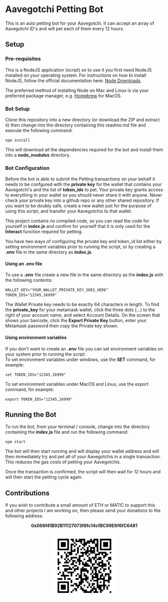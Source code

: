 # Aavegotchi Petting Bot
  
This is an auto petting bot for your Aavegotchi.  It can accept an array of Aavegotchi ID's and will pet each of them every 12 hours.

## Setup
### Pre-requisites

This is a NodeJS application (script) so to use it you first need NodeJS installed on your operating system.  For instructions on how to install NodeJS, follow the official documentation here: [Node Downloads](https://nodejs.org/en/download/).

The preferred method of installing Node on Mac and Linux is via your preferred package manager, e.g. [Homebrew](https://brew.sh/) for MacOS.

### Bot Setup

Clone this repository into a new directory (or download the ZIP and extract it) then change into the directory containing this readme.md file and execute the following command:
```
npm install
```
This will download all the dependencies required for the bot and install them into a **node_modules** directory.

### Bot Configuration

Before the bot is able to submit the Petting transactions on your behalf it needs to be confgured with the **private key** for the wallet that contains your Aavegotchi's and the list of **token_ids** to pet.  Your private key grants access to everything in your wallet so you should never share it with anyone.  Never check your private key into a github repo or any other shared repository.  If you want to be doubly safe, create a new wallet just for the purpose of using this script, and transfer your Aavegotchis to that wallet.

This project contains no compiled code, so you can read the code for yourself in **index.js** and confirm for yourself that it is only used for the **Interact** function required for petting.  

You have two ways of configuring the private key and token_id list either by setting environment variables prior to running the script, or by creating a **.env** file in the same directory as **index.js**.

#### Using an .env file
To use a **.env** file create a new file in the same directory as the **index.js** with the following contents:
```
WALLET_KEY="YOUR_WALLET_PRIVATE_KEY_GOES_HERE"
TOKEN_IDS="12345,16999"
```
The Wallet Private key needs to be exactly 64 characters in length.  To find the **private_key** for your metamask wallet, click the three dots (...) to the right of your account name, and select Account Details.  On the screen that shows your barcode, click the **Export Private Key** button, enter your Metamask password then copy the Private key shown.

#### Using environment variables

If you don't want to create an **.env** file you can set environment variables on your system prior to running the script.  
To set environment variables under windows, use the **SET** command, for example:
```
set TOKEN_IDS="12345,16999"
```
To set environment variables under MacOS and Linux, use the export command, for example:
```
export TOKEN_IDS="12345,16999"
```

## Running the Bot
To run the bot, from your terminal / console, change into the directory containing the **index.js** file and run the following command:
```
npm start
```
The bot will then start running and will display your wallet address and will then immediately try and pet all of your Aavegotchis in a single transaction.  This reduces the gas costs of petting your Aavegotchis.

Once the transaction is confirmed, the script will then wait for 12 hours and will then start the petting cycle again.

## Contributions

If you wish to contribute a small amount of ETH or MATIC to support this and other projects I am working on, then please send your donations to the following address: 
<div align="center"><strong>0x066f41B92B11127073f8fc14cfBC99E6f6fC6481</strong></div>
<p align="center">
  <img width="200" src="./acc3_wallet.png" alt="Material Bread logo">
</p>